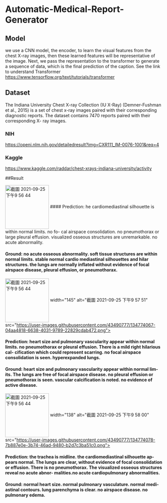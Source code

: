 # Automatic-Medical-Report-Generator

## Model

we use a CNN model, the encoder, to learn the visual features from the chest X-ray images, then these learned features will be representative of the image. Next, we pass the representation to the transformer to generate a sequence of data, which is the final prediction of the caption. See the link to understand Transformer https://www.tensorflow.org/text/tutorials/transformer



## Dataset

The Indiana University Chest X-ray Collection (IU X-Ray) (Demner-Fushman et al., 2015) is a set of chest x-ray images paired with their corresponding diagnostic reports. The dataset contains 7470 reports paired with their corresponding X- ray images. 
### NIH

https://openi.nlm.nih.gov/detailedresult?img=CXR111_IM-0076-1001&req=4

### Kaggle

https://www.kaggle.com/raddar/chest-xrays-indiana-university/activity


##Result



<img align="center" width="140" alt="截圖 2021-09-25 下午9 56 44" src="https://user-images.githubusercontent.com/43490777/134774027-0546323a-0690-4e3d-b669-bec4c222fba2.png">
#### Prediction: he cardiomediastinal silhouette is within normal limits. no fo- cal airspace consolidation. no pneumothorax or large pleural effusion. visualized osseous structures are unremarkable. no acute abnormality.

#### Ground: no acute osseous abnormality. soft tissue structures are within normal limits. stable normal cardio mediastinal silhouettes and hilar structures. the lungs are normally inflated without evidence of focal airspace disease, pleural effusion, or pneumothorax.

<img align="center" width="140" alt="截圖 2021-09-25 下午9 56 44" src="https://user-images.githubusercontent.com/43490777/134774027-0546323a-0690-4e3d-b669-bec4c222fba2.png"> width="145" alt="截圖 2021-09-25 下午9 57 51" src="https://user-images.githubusercontent.com/43490777/134774067-04aa4818-6638-4031-9789-22829cdab472.png">
#### Prediction: heart size and pulmonary vascularity appear within normal limits. no pneumothorax or pleural effusion. There is a mild right hilarious cal- cification which could represent scarring. no focal airspace consolidation is seen. hyperexpanded lungs.
#### Ground: heart size and pulmonary vascularity appear within normal lim- its. The lungs are free of focal airspace disease. no pleural effusion or pneumothorax is seen. vascular calcification is noted. no evidence of active disease.


<img align="center" width="140" alt="截圖 2021-09-25 下午9 56 44" src="https://user-images.githubusercontent.com/43490777/134774027-0546323a-0690-4e3d-b669-bec4c222fba2.png"> width="138" alt="截圖 2021-09-25 下午9 58 00" src="https://user-images.githubusercontent.com/43490777/134774078-7b887e0e-3b74-46ad-9480-b2d7c3ba51c0.png">
#### Prediction: the trachea is midline. the cardiomediastinal silhouette ap- pears normal. The lungs are clear, without evidence of focal consolidation or effusion. There is no pneumothorax. The visualized osseous structures reveal no acute abnor- malities.no acute cardiopulmonary abnormalities.
#### Ground: normal heart size. normal pulmonary vasculature. normal medi- astinal contours. lung parenchyma is clear. no airspace disease. no pulmonary edema.
